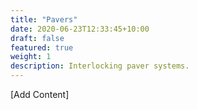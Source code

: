 ```yaml
---
title: "Pavers"
date: 2020-06-23T12:33:45+10:00
draft: false
featured: true
weight: 1
description: Interlocking paver systems.
---
```


[Add Content]